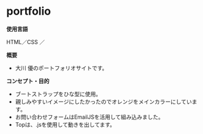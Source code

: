 # portfolio
**使用言語**

HTML／CSS ／

**概要**

- 大川 優のポートフォリオサイトです。

**コンセプト・目的**

- ブートストラップをひな型に使用。
- 親しみやすいイメージにしたかったのでオレンジをメインカラーにしています。
- お問い合わせフォームはEmailJSを活用して組み込みました。
- Topは、.jsを使用して動きを出してます。
